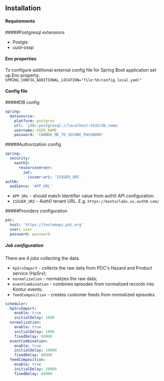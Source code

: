 ## Installation

#### Requirements
#####Postgresql extensions 
 - Postgis
 - uuid-ossp
 
#### Env properties

To configure additional external config file for Spring Boot application set up Env property: 
`SPRING_CONFIG_ADDITIONAL_LOCATION="file:%h/config.local.yaml"`

#### Config file

#####DB config

```yaml
spring:
  datasource:
    platform: postgres
    url: 'jdbc:postgresql://localhost:5432/db_name'
    username: USER_NAME
    password: 'CHANGE_ME_TO_SECURE_PASSWORD'
```

#####Authorization config

```yaml
spring:
  security:
    oauth2:
      resourceserver:
        jwt:
          issuer-uri: 'ISSUER_URI'
auth0:
  audience: 'APP_URL'
```
 - `APP_URL` - should match Identifier value from auth0 API configuration.
 - `ISSUER_URI` -  Auth0 tenant URL. E.g. `https://konturlabs.us.auth0.com/`

#####Providers configuration

```yaml
pdc:
  host: 'https://testemops.pdc.org'
  user: user
  password: password
```

##### Job configuration

There are 4 jobs collecting the data.
- `hpSrvImport` - collects the raw data from PDC's Hazard and Product service (HpSrv); 
- `normalization` - normalizes the raw data;
- `eventCombination` - combines episodes from normalized records into Kontur events;
- `feedComposition` - creates customer feeds from normalized episodes.

```yaml
scheduler:
  hpSrvImport:
    enable: true
    initialDelay: 1000
  normalization:
    enable: true
    initialDelay: 1000
    fixedDelay: 60000
  eventCombination:
    enable: true
    initialDelay: 10000
    fixedDelay: 60000
  feedComposition:
    enable: true
    initialDelay: 20000
    fixedDelay: 60000
```

